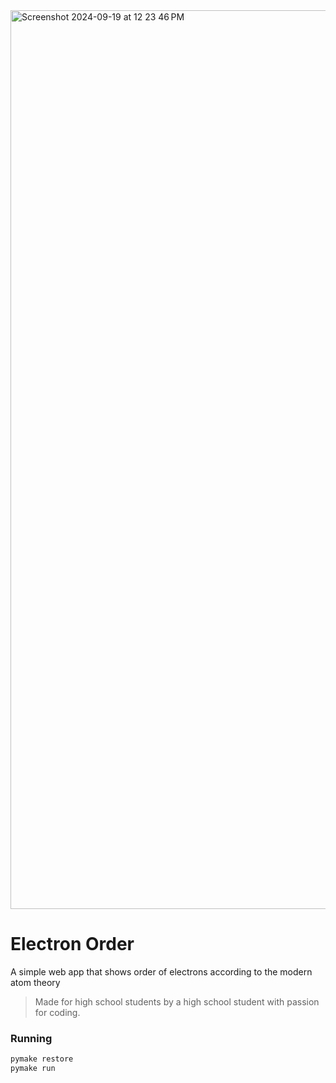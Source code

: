 <img width="1438" alt="Screenshot 2024-09-19 at 12 23 46 PM" src="https://github.com/user-attachments/assets/b837b423-3e6a-47c3-9fa6-7f9f81192158">

# Electron Order

A simple web app that shows order of electrons according to the modern atom theory

> Made for high school students by a high school student with passion for coding.


### Running

```bash
pymake restore
pymake run
```
